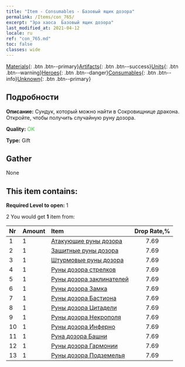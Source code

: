 ```yaml
---
title: "Item - Consumables - Базовый ящик дозора"
permalink: /Items/con_765/
excerpt: "Эра хаоса  Базовый ящик дозора"
last_modified_at: 2021-04-12
locale: ru
ref: "con_765.md"
toc: false
classes: wide
---
```

 [Materials](/ru/Items/){: .btn .btn--primary}[Artifacts](/ru/Items/Artifacts/){: .btn .btn--success}[Units](/ru/Items/Units/){: .btn .btn--warning}[Heroes](/ru/Items/Heroes/){: .btn .btn--danger}[Consumables](/ru/Items/Consumables/){: .btn .btn--info}[Unknown](/ru/Items/Unknown/){: .btn .btn--primary}

## Подробности
 **Описание:** Сундук, который можно найти в Сокровищнице дракона. Откройте, чтобы получить случайную руну дозора.

 **Quality:** <span style="color: #32CD32">OK</span>

 **Type:** Gift

## Gather

  None

## This item contains:

 **Required Level to open:** 1

 2 You would get **1** item  from:

  | Nr | Amount |     Item    | Drop Rate,% |
  |:---|:-------|:------------|:---------:|
  | 1 | 1 | [Атакующие руны дозора](/ru/Items/con_734/) | 7.69 | 
  | 2 | 1 | [Защитные руны дозора](/ru/Items/con_739/) | 7.69 | 
  | 3 | 1 | [Штурмовые руны дозора](/ru/Items/con_741/) | 7.69 | 
  | 4 | 1 | [Руны дозора стрелков](/ru/Items/con_742/) | 7.69 | 
  | 5 | 1 | [Руны дозора заклинателей](/ru/Items/con_746/) | 7.69 | 
  | 6 | 1 | [Руны дозора Замка](/ru/Items/con_752/) | 7.69 | 
  | 7 | 1 | [Руны дозора Бастиона](/ru/Items/con_753/) | 7.69 | 
  | 8 | 1 | [Руны дозора Цитадели](/ru/Items/con_754/) | 7.69 | 
  | 9 | 1 | [Руны дозора Некрополя](/ru/Items/con_755/) | 7.69 | 
  | 10 | 1 | [Руны дозора Инферно](/ru/Items/con_777/) | 7.69 | 
  | 11 | 1 | [Руна дозора Башни](/ru/Items/con_785/) | 7.69 | 
  | 12 | 1 | [Руны дозора Гармонии](/ru/Items/con_791/) | 7.69 | 
  | 13 | 1 | [Руны дозора Подземелья](/ru/Items/con_792/) | 7.69 | 
